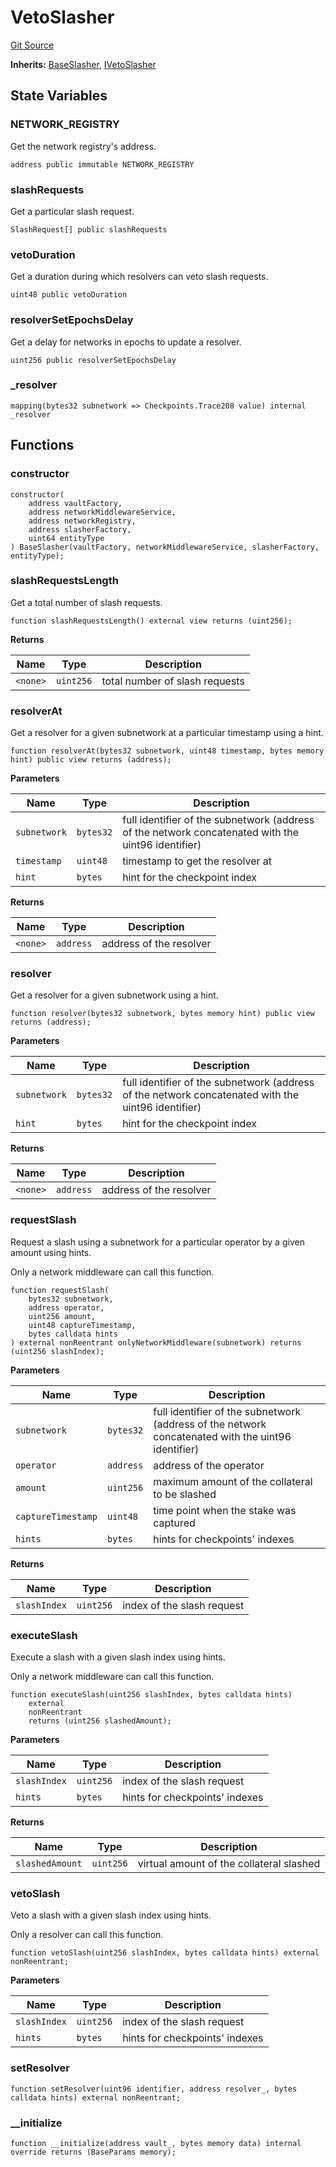 # VetoSlasher
[Git Source](https://github.com/symbioticfi/core/blob/45a7dbdd18fc5ac73ecf7310fc6816999bb8eef3/src/contracts/slasher/VetoSlasher.sol)

**Inherits:**
[BaseSlasher](/Users/andreikorokhov/symbiotic/core/docs/autogen/src/src/contracts/slasher/BaseSlasher.sol/abstract.BaseSlasher.md), [IVetoSlasher](/Users/andreikorokhov/symbiotic/core/docs/autogen/src/src/interfaces/slasher/IVetoSlasher.sol/interface.IVetoSlasher.md)


## State Variables
### NETWORK_REGISTRY
Get the network registry's address.


```solidity
address public immutable NETWORK_REGISTRY
```


### slashRequests
Get a particular slash request.


```solidity
SlashRequest[] public slashRequests
```


### vetoDuration
Get a duration during which resolvers can veto slash requests.


```solidity
uint48 public vetoDuration
```


### resolverSetEpochsDelay
Get a delay for networks in epochs to update a resolver.


```solidity
uint256 public resolverSetEpochsDelay
```


### _resolver

```solidity
mapping(bytes32 subnetwork => Checkpoints.Trace208 value) internal _resolver
```


## Functions
### constructor


```solidity
constructor(
    address vaultFactory,
    address networkMiddlewareService,
    address networkRegistry,
    address slasherFactory,
    uint64 entityType
) BaseSlasher(vaultFactory, networkMiddlewareService, slasherFactory, entityType);
```

### slashRequestsLength

Get a total number of slash requests.


```solidity
function slashRequestsLength() external view returns (uint256);
```
**Returns**

|Name|Type|Description|
|----|----|-----------|
|`<none>`|`uint256`|total number of slash requests|


### resolverAt

Get a resolver for a given subnetwork at a particular timestamp using a hint.


```solidity
function resolverAt(bytes32 subnetwork, uint48 timestamp, bytes memory hint) public view returns (address);
```
**Parameters**

|Name|Type|Description|
|----|----|-----------|
|`subnetwork`|`bytes32`|full identifier of the subnetwork (address of the network concatenated with the uint96 identifier)|
|`timestamp`|`uint48`|timestamp to get the resolver at|
|`hint`|`bytes`|hint for the checkpoint index|

**Returns**

|Name|Type|Description|
|----|----|-----------|
|`<none>`|`address`|address of the resolver|


### resolver

Get a resolver for a given subnetwork using a hint.


```solidity
function resolver(bytes32 subnetwork, bytes memory hint) public view returns (address);
```
**Parameters**

|Name|Type|Description|
|----|----|-----------|
|`subnetwork`|`bytes32`|full identifier of the subnetwork (address of the network concatenated with the uint96 identifier)|
|`hint`|`bytes`|hint for the checkpoint index|

**Returns**

|Name|Type|Description|
|----|----|-----------|
|`<none>`|`address`|address of the resolver|


### requestSlash

Request a slash using a subnetwork for a particular operator by a given amount using hints.

Only a network middleware can call this function.


```solidity
function requestSlash(
    bytes32 subnetwork,
    address operator,
    uint256 amount,
    uint48 captureTimestamp,
    bytes calldata hints
) external nonReentrant onlyNetworkMiddleware(subnetwork) returns (uint256 slashIndex);
```
**Parameters**

|Name|Type|Description|
|----|----|-----------|
|`subnetwork`|`bytes32`|full identifier of the subnetwork (address of the network concatenated with the uint96 identifier)|
|`operator`|`address`|address of the operator|
|`amount`|`uint256`|maximum amount of the collateral to be slashed|
|`captureTimestamp`|`uint48`|time point when the stake was captured|
|`hints`|`bytes`|hints for checkpoints' indexes|

**Returns**

|Name|Type|Description|
|----|----|-----------|
|`slashIndex`|`uint256`|index of the slash request|


### executeSlash

Execute a slash with a given slash index using hints.

Only a network middleware can call this function.


```solidity
function executeSlash(uint256 slashIndex, bytes calldata hints)
    external
    nonReentrant
    returns (uint256 slashedAmount);
```
**Parameters**

|Name|Type|Description|
|----|----|-----------|
|`slashIndex`|`uint256`|index of the slash request|
|`hints`|`bytes`|hints for checkpoints' indexes|

**Returns**

|Name|Type|Description|
|----|----|-----------|
|`slashedAmount`|`uint256`|virtual amount of the collateral slashed|


### vetoSlash

Veto a slash with a given slash index using hints.

Only a resolver can call this function.


```solidity
function vetoSlash(uint256 slashIndex, bytes calldata hints) external nonReentrant;
```
**Parameters**

|Name|Type|Description|
|----|----|-----------|
|`slashIndex`|`uint256`|index of the slash request|
|`hints`|`bytes`|hints for checkpoints' indexes|


### setResolver


```solidity
function setResolver(uint96 identifier, address resolver_, bytes calldata hints) external nonReentrant;
```

### __initialize


```solidity
function __initialize(address vault_, bytes memory data) internal override returns (BaseParams memory);
```


